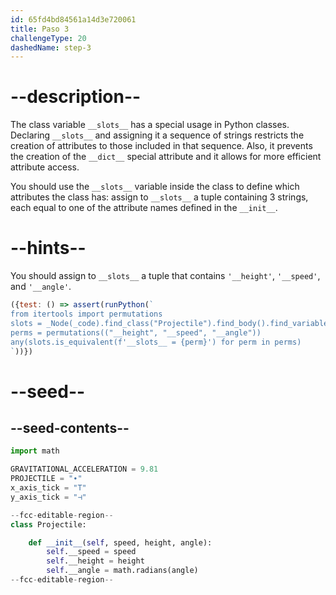 ```yaml
---
id: 65fd4bd84561a14d3e720061
title: Paso 3
challengeType: 20
dashedName: step-3
---
```


# --description--

The class variable `__slots__` has a special usage in Python classes. Declaring `__slots__` and assigning it a sequence of strings restricts the creation of attributes to those included in that sequence. Also, it prevents the creation of the `__dict__` special attribute and it allows for more efficient attribute access.

You should use the `__slots__` variable inside the class to define which attributes the class has: assign to `__slots__` a tuple containing 3 strings, each equal to one of the attribute names defined in the `__init__`.

# --hints--

You should assign to `__slots__` a tuple that contains `'__height'`, `'__speed'`, and `'__angle'`.

```js
({test: () => assert(runPython(`
from itertools import permutations
slots = _Node(_code).find_class("Projectile").find_body().find_variable("__slots__")
perms = permutations(("__height", "__speed", "__angle"))
any(slots.is_equivalent(f'__slots__ = {perm}') for perm in perms)
`))})

```

# --seed--

## --seed-contents--

```py
import math

GRAVITATIONAL_ACCELERATION = 9.81
PROJECTILE = "∙"
x_axis_tick = "T"
y_axis_tick = "⊣"

--fcc-editable-region--
class Projectile:

    def __init__(self, speed, height, angle):
        self.__speed = speed
        self.__height = height
        self.__angle = math.radians(angle)
--fcc-editable-region--
```
